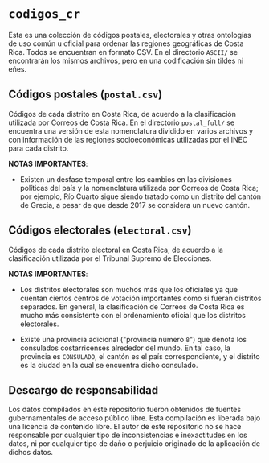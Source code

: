# ``codigos_cr``

Esta es una colección de códigos postales, electorales y otras
ontologías de uso común u oficial para ordenar las regiones geográficas de Costa
Rica. Todos se encuentran en formato CSV. En el directorio ``ASCII/`` se encontrarán los 
mismos archivos, pero en una codificación sin tildes ni eñes. 

## Códigos postales (``postal.csv``)

Códigos de cada distrito en Costa Rica, de acuerdo a la clasificación
utilizada por Correos de Costa Rica. En el directorio ``postal_full/`` se encuentra una 
versión de esta nomenclatura dividido en varios archivos y con información de las regiones
socioeconómicas utilizadas por el INEC para cada distrito. 

**NOTAS IMPORTANTES**:

  - Existen un desfase temporal entre los cambios en las divisiones políticas del país y 
la nomenclatura utilizada por Correos de Costa Rica; por ejemplo, Río Cuarto sigue siendo tratado como un 
distrito del cantón de Grecia, a pesar de que desde 2017 se considera un nuevo cantón.

## Códigos electorales (``electoral.csv``)

Códigos de cada distrito electoral en Costa Rica, de acuerdo a la clasificación
utilizada por el Tribunal Supremo de Elecciones.

**NOTAS IMPORTANTES**: 

  - Los distritos electorales son muchos más que los oficiales ya que cuentan ciertos centros de votación 
importantes como si fueran distritos separados. En general, la clasificación de Correos
de Costa Rica es mucho más consistente con el ordenamiento oficial que los distritos electorales.

  - Existe una provincia adicional ("provincia número ``8``") que
 denota los consulados costarricenses alrededor del mundo. En tal
 caso, la provincia es ``CONSULADO``, el cantón es el país
 correspondiente, y el distrito es la ciudad en la cual se encuentra
 dicho consulado.

## Descargo de responsabilidad

Los datos compilados en este repositorio fueron obtenidos de fuentes
gubernamentales de acceso público libre. Esta compilación es liberada
bajo una licencia de contenido libre. El autor de este repositorio no
se hace responsable por cualquier tipo de inconsistencias e
inexactitudes en los datos, ni por cualquier tipo de daño o perjuicio
originado de la aplicación de dichos datos.
